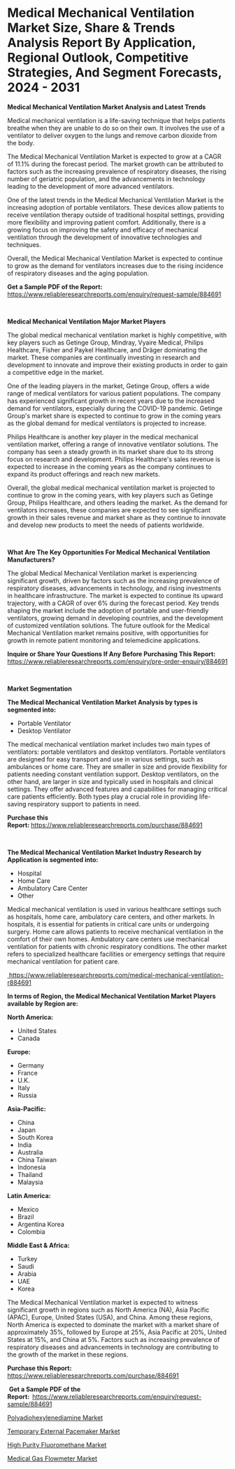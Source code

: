 <p><h1>Medical Mechanical Ventilation Market Size, Share & Trends Analysis Report By Application, Regional Outlook, Competitive Strategies, And Segment Forecasts, 2024 - 2031</h1></p><p><strong>Medical Mechanical Ventilation Market Analysis and Latest Trends</strong></p>
<p><p>Medical mechanical ventilation is a life-saving technique that helps patients breathe when they are unable to do so on their own. It involves the use of a ventilator to deliver oxygen to the lungs and remove carbon dioxide from the body.</p><p>The Medical Mechanical Ventilation Market is expected to grow at a CAGR of 11.1% during the forecast period. The market growth can be attributed to factors such as the increasing prevalence of respiratory diseases, the rising number of geriatric population, and the advancements in technology leading to the development of more advanced ventilators.</p><p>One of the latest trends in the Medical Mechanical Ventilation Market is the increasing adoption of portable ventilators. These devices allow patients to receive ventilation therapy outside of traditional hospital settings, providing more flexibility and improving patient comfort. Additionally, there is a growing focus on improving the safety and efficacy of mechanical ventilation through the development of innovative technologies and techniques.</p><p>Overall, the Medical Mechanical Ventilation Market is expected to continue to grow as the demand for ventilators increases due to the rising incidence of respiratory diseases and the aging population.</p></p>
<p><strong>Get a Sample PDF of the Report:&nbsp;</strong> <a href="https://www.reliableresearchreports.com/enquiry/request-sample/884691">https://www.reliableresearchreports.com/enquiry/request-sample/884691</a></p>
<p>&nbsp;</p>
<p><strong>Medical Mechanical Ventilation Major Market Players</strong></p>
<p><p>The global medical mechanical ventilation market is highly competitive, with key players such as Getinge Group, Mindray, Vyaire Medical, Philips Healthcare, Fisher and Paykel Healthcare, and Dräger dominating the market. These companies are continually investing in research and development to innovate and improve their existing products in order to gain a competitive edge in the market.</p><p>One of the leading players in the market, Getinge Group, offers a wide range of medical ventilators for various patient populations. The company has experienced significant growth in recent years due to the increased demand for ventilators, especially during the COVID-19 pandemic. Getinge Group's market share is expected to continue to grow in the coming years as the global demand for medical ventilators is projected to increase.</p><p>Philips Healthcare is another key player in the medical mechanical ventilation market, offering a range of innovative ventilator solutions. The company has seen a steady growth in its market share due to its strong focus on research and development. Philips Healthcare's sales revenue is expected to increase in the coming years as the company continues to expand its product offerings and reach new markets.</p><p>Overall, the global medical mechanical ventilation market is projected to continue to grow in the coming years, with key players such as Getinge Group, Philips Healthcare, and others leading the market. As the demand for ventilators increases, these companies are expected to see significant growth in their sales revenue and market share as they continue to innovate and develop new products to meet the needs of patients worldwide.</p></p>
<p>&nbsp;</p>
<p><strong>What Are The Key Opportunities For Medical Mechanical Ventilation Manufacturers?</strong></p>
<p><p>The global Medical Mechanical Ventilation market is experiencing significant growth, driven by factors such as the increasing prevalence of respiratory diseases, advancements in technology, and rising investments in healthcare infrastructure. The market is expected to continue its upward trajectory, with a CAGR of over 6% during the forecast period. Key trends shaping the market include the adoption of portable and user-friendly ventilators, growing demand in developing countries, and the development of customized ventilation solutions. The future outlook for the Medical Mechanical Ventilation market remains positive, with opportunities for growth in remote patient monitoring and telemedicine applications.</p></p>
<p><strong>Inquire or Share Your Questions If Any Before Purchasing This Report:</strong> <a href="https://www.reliableresearchreports.com/enquiry/pre-order-enquiry/884691">https://www.reliableresearchreports.com/enquiry/pre-order-enquiry/884691</a></p>
<p>&nbsp;</p>
<p><strong>Market Segmentation</strong></p>
<p><strong>The Medical Mechanical Ventilation Market Analysis by types is segmented into:</strong></p>
<p><ul><li>Portable Ventilator</li><li>Desktop Ventilator</li></ul></p>
<p><p>The medical mechanical ventilation market includes two main types of ventilators: portable ventilators and desktop ventilators. Portable ventilators are designed for easy transport and use in various settings, such as ambulances or home care. They are smaller in size and provide flexibility for patients needing constant ventilation support. Desktop ventilators, on the other hand, are larger in size and typically used in hospitals and clinical settings. They offer advanced features and capabilities for managing critical care patients efficiently. Both types play a crucial role in providing life-saving respiratory support to patients in need.</p></p>
<p><strong>Purchase this Report:&nbsp;</strong><a href="https://www.reliableresearchreports.com/purchase/884691">https://www.reliableresearchreports.com/purchase/884691</a></p>
<p>&nbsp;</p>
<p><strong>The Medical Mechanical Ventilation Market Industry Research by Application is segmented into:</strong></p>
<p><ul><li>Hospital</li><li>Home Care</li><li>Ambulatory Care Center</li><li>Other</li></ul></p>
<p><p>Medical mechanical ventilation is used in various healthcare settings such as hospitals, home care, ambulatory care centers, and other markets. In hospitals, it is essential for patients in critical care units or undergoing surgery. Home care allows patients to receive mechanical ventilation in the comfort of their own homes. Ambulatory care centers use mechanical ventilation for patients with chronic respiratory conditions. The other market refers to specialized healthcare facilities or emergency settings that require mechanical ventilation for patient care.</p></p>
<p><a href="https://www.reliableresearchreports.com/medical-mechanical-ventilation-r884691">&nbsp;https://www.reliableresearchreports.com/medical-mechanical-ventilation-r884691</a></p>
<p><strong>In terms of Region, the Medical Mechanical Ventilation Market Players available by Region are:</strong></p>
<p>
    <p> <strong> North America: </strong>
        <ul>
            <li>United States</li>
            <li>Canada</li>
        </ul>
        </p> 
    <p> <strong> Europe: </strong>
        <ul>
            <li>Germany</li>
            <li>France</li>
            <li>U.K.</li>
            <li>Italy</li>
            <li>Russia</li>
        </ul>
        </p> 
    <p> <strong> Asia-Pacific: </strong>
        <ul>
            <li>China</li>
            <li>Japan</li>
            <li>South Korea</li>
            <li>India</li>
            <li>Australia</li>
            <li>China Taiwan</li>
            <li>Indonesia</li>
            <li>Thailand</li>
            <li>Malaysia</li>
        </ul>
        </p> 
    <p> <strong> Latin America: </strong>
        <ul>
            <li>Mexico</li>
            <li>Brazil</li>
            <li>Argentina Korea</li>
            <li>Colombia</li>
        </ul>
        </p> 
    <p> <strong> Middle East & Africa: </strong>
        <ul>
            <li>Turkey</li>
            <li>Saudi</li>
            <li>Arabia</li>
            <li>UAE</li>
            <li>Korea</li>
        </ul>
    </p>
    </p>
<p><p>The Medical Mechanical Ventilation market is expected to witness significant growth in regions such as North America (NA), Asia Pacific (APAC), Europe, United States (USA), and China. Among these regions, North America is expected to dominate the market with a market share of approximately 35%, followed by Europe at 25%, Asia Pacific at 20%, United States at 15%, and China at 5%. Factors such as increasing prevalence of respiratory diseases and advancements in technology are contributing to the growth of the market in these regions.</p></p>
<p><strong>Purchase this Report: </strong><a href="https://www.reliableresearchreports.com/purchase/884691">https://www.reliableresearchreports.com/purchase/884691</a></p>
<p>&nbsp;<strong>Get a Sample PDF of the Report:&nbsp;&nbsp;</strong><a href="https://www.reliableresearchreports.com/enquiry/request-sample/884691">https://www.reliableresearchreports.com/enquiry/request-sample/884691</a></p>
<p><strong></strong></p>
<p><p><a href="https://issuu.com/reportprime-2/docs/polyadiohexylenediamine-market-size-2030.pptx">Polyadiohexylenediamine Market</a></p><p><a href="https://github.com/tamvrosiya/Market-Research-Report-List-4/blob/main/temporary-external-pacemaker-market.md">Temporary External Pacemaker Market</a></p><p><a href="https://issuu.com/reportprime-2/docs/high-purity-fluoromethane-market-size-2030.pptx">High Purity Fluoromethane Market</a></p><p><a href="https://github.com/changoleonlaverguenzanoexiste/Market-Research-Report-List-3/blob/main/medical-gas-flowmeter-market.md">Medical Gas Flowmeter Market</a></p></p>